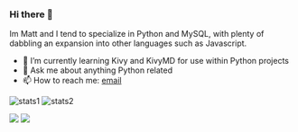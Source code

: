 ### Hi there 👋
Im Matt and I tend to specialize in Python and MySQL, with plenty of dabbling an expansion into other languages such as Javascript.

- 🌱 I’m currently learning Kivy and KivyMD for use within Python projects
- 💬 Ask me about anything Python related
- 📫 How to reach me: [email](mailto:matthewinwards@hotmail.co.uk)

![stats1](https://github-readme-stats.vercel.app/api?username=m-inwards&count_private=true&show_icons=true&theme=dark) ![stats2]([https://github-readme-stats.vercel.app/api?username=m-inwards&count_private=true&show_icons=true&theme=dark](https://github-readme-stats.vercel.app/api/top-langs/?username=m-inwards&theme=dark&layout=compact))

<p float="left">
  <img align="top" src="https://github-readme-stats.vercel.app/api?username=m-inwards&count_private=true&show_icons=true&theme=dark" />
  <img align="top" src="https://github-readme-stats.vercel.app/api/top-langs/?username=m-inwards&theme=dark&layout=compact" />
</p>
